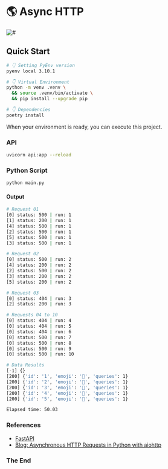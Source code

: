 # 🌎 Async HTTP

![#](https://img.shields.io/badge/python-3.10.x-3776AB.svg?logo=python&logoColor=white)

## Quick Start

```bash
# 👇 Setting PyEnv version
pyenv local 3.10.1

# 👇 Virtual Environment
python -m venv .venv \
  && source .venv/bin/activate \
  && pip install --upgrade pip

# 👇 Dependencies
poetry install
```

When your environment is ready, you can execute this project.

### API

```bash
uvicorn api:app --reload
```

### Python Script

```bash
python main.py
```

#### Output
```bash
# Request 01
[0] status: 500 | run: 1
[1] status: 200 | run: 1
[4] status: 500 | run: 1
[2] status: 500 | run: 1
[5] status: 500 | run: 1
[3] status: 500 | run: 1

# Request 02
[0] status: 500 | run: 2
[4] status: 200 | run: 2
[2] status: 500 | run: 2
[3] status: 200 | run: 2
[5] status: 200 | run: 2

# Request 03
[0] status: 404 | run: 3
[2] status: 200 | run: 3

# Requests 04 to 10
[0] status: 404 | run: 4
[0] status: 404 | run: 5
[0] status: 404 | run: 6
[0] status: 500 | run: 7
[0] status: 500 | run: 8
[0] status: 500 | run: 9
[0] status: 500 | run: 10

# Data Results
[-1] {}
[200] {'id': '1', 'emoji': '🏈', 'queries': 1}
[200] {'id': '2', 'emoji': '🗿', 'queries': 1}
[200] {'id': '3', 'emoji': '🐍', 'queries': 1}
[200] {'id': '4', 'emoji': '💎', 'queries': 1}
[200] {'id': '5', 'emoji': '🍩️', 'queries': 1}

Elapsed time: 50.03
```

### References

- [FastAPI](https://fastapi.tiangolo.com/tutorial)
- [Blog: Asynchronous HTTP Requests in Python with aiohttp](https://www.twilio.com/blog/asynchronous-http-requests-in-python-with-aiohttp)

### The End
